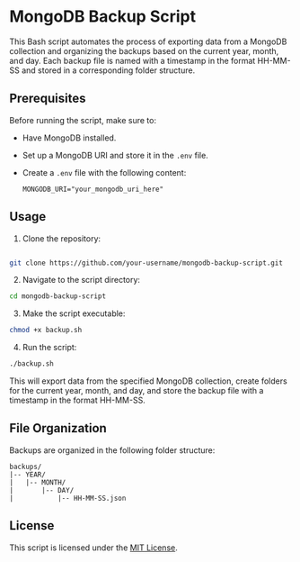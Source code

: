 # MongoDB Backup Script

This Bash script automates the process of exporting data from a MongoDB collection and organizing the backups based on the current year, month, and day. Each backup file is named with a timestamp in the format HH-MM-SS and stored in a corresponding folder structure.

## Prerequisites

Before running the script, make sure to:

- Have MongoDB installed.
- Set up a MongoDB URI and store it in the `.env` file.
- Create a `.env` file with the following content:

  ```plaintext
  MONGODB_URI="your_mongodb_uri_here"
  ```

## Usage

1. Clone the repository:

```bash

git clone https://github.com/your-username/mongodb-backup-script.git
```

2. Navigate to the script directory:

```bash
cd mongodb-backup-script
```

3. Make the script executable:

```bash
chmod +x backup.sh
```

4. Run the script:

```bash
./backup.sh
```

This will export data from the specified MongoDB collection, create folders for the current year, month, and day, and store the backup file with a timestamp in the format HH-MM-SS.

## File Organization

Backups are organized in the following folder structure:

```
backups/
|-- YEAR/
|   |-- MONTH/
|       |-- DAY/
|           |-- HH-MM-SS.json

```

## License

This script is licensed under the [MIT License](./LICENSE.md).
